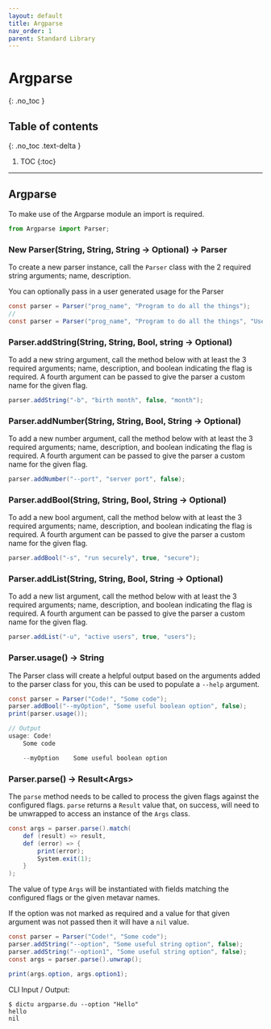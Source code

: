 ```yaml
---
layout: default
title: Argparse
nav_order: 1
parent: Standard Library
---
```


# Argparse
{: .no_toc }

## Table of contents
{: .no_toc .text-delta }

1. TOC
{:toc}

---

## Argparse

To make use of the Argparse module an import is required.

```js
from Argparse import Parser;
```

### New Parser(String, String, String -> Optional) -> Parser

To create a new parser instance, call the `Parser` class with the 2 required string arguments; name, description.

You can optionally pass in a user generated usage for the Parser

```cs
const parser = Parser("prog_name", "Program to do all the things");
// 
const parser = Parser("prog_name", "Program to do all the things", "User defined usage string");
```

### Parser.addString(String, String, Bool, string -> Optional)

To add a new string argument, call the method below with at least the 3 required arguments; name, description, and boolean indicating the flag is required. A fourth argument can be passed to give the parser a custom name for the given flag.

```cs
parser.addString("-b", "birth month", false, "month");
```

### Parser.addNumber(String, String, Bool, String -> Optional)

To add a new number argument, call the method below with at least the 3 required arguments; name, description, and boolean indicating the flag is required. A fourth argument can be passed to give the parser a custom name for the given flag.

```cs
parser.addNumber("--port", "server port", false);
```

### Parser.addBool(String, String, Bool, String -> Optional)

To add a new bool argument, call the method below with at least the 3 required arguments; name, description, and boolean indicating the flag is required. A fourth argument can be passed to give the parser a custom name for the given flag.

```cs
parser.addBool("-s", "run securely", true, "secure");
```

### Parser.addList(String, String, Bool, String -> Optional)

To add a new list argument, call the method below with at least the 3 required arguments; name, description, and boolean indicating the flag is required. A fourth argument can be passed to give the parser a custom name for the given flag.

```cs
parser.addList("-u", "active users", true, "users");
```

### Parser.usage() -> String

The Parser class will create a helpful output based on the arguments added to the parser class for you, this can be used to populate a `--help` argument.

```cs
const parser = Parser("Code!", "Some code");
parser.addBool("--myOption", "Some useful boolean option", false);
print(parser.usage());

// Output
usage: Code!
    Some code

    --myOption    Some useful boolean option

```

### Parser.parse() -> Result\<Args>

The `parse` method needs to be called to process the given flags against the configured flags. `parse` returns a `Result` value that, on success, will need to be unwrapped to access an instance of the `Args` class.

```cs
const args = parser.parse().match(
    def (result) => result,
    def (error) => {
        print(error);
        System.exit(1);
    }
);
```

The value of type `Args` will be instantiated with fields matching the configured flags or the given metavar names.

If the option was not marked as required and a value for that given argument was not passed then it will have a `nil` value.

```cs
const parser = Parser("Code!", "Some code");
parser.addString("--option", "Some useful string option", false);
parser.addString("--option1", "Some useful string option", false);
const args = parser.parse().unwrap();

print(args.option, args.option1);
```

CLI Input / Output:

```
$ dictu argparse.du --option "Hello"
hello
nil
```
